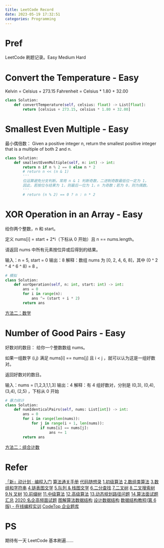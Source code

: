 ```yaml
---
title: LeetCode Record
date: 2023-05-19 17:32:51
categories: Programming
---
```

# Pref

LeetCode 刷题记录。Easy Medium Hard

# Convert the Temperature - Easy

Kelvin = Celsius + 273.15
Fahrenheit = Celsius * 1.80 + 32.00

```python
class Solution:
    def convertTemperature(self, celsius: float) -> List[float]:
        return [celsius + 273.15, celsius * 1.80 + 32.00]
```

# Smallest Even Multiple - Easy

最小偶倍数：
Given a positive integer n, return the smallest positive integer that is a multiple of both 2 and n.

```python
class Solution:
    def smallestEvenMultiple(self, n: int) -> int:
        return n if n % 2 == 0 else n * 2
        # return n << (n & 1)
        '''
        位运算避免分支判断。常用 n & 1 判断奇数，二进制奇数最低位一定为 1，
        因此，若按位与结果为 1，则最后一位为 1，n 为奇数；若为 0，则为偶数。
        '''
        # return (n % 2) == 0 ? n : n * 2
```

# XOR Operation in an Array - Easy

给你两个整数，n 和 start。

定义 nums[i] = start + 2*i（下标从 0 开始）且 n == nums.length。

请返回 nums 中所有元素按位异或后得到的结果。

输入：n = 5, start = 0
输出：8
解释：数组 nums 为 [0, 2, 4, 6, 8]，其中 (0 ^ 2 ^ 4 ^ 6 ^ 8) = 8 。

```python
# 模拟
class Solution:
    def xorOperation(self, n: int, start: int) -> int:
        ans = 0
        for i in range(n):
            ans ^= (start + i * 2)
        return ans
```

[方法二：数学](https://leetcode.cn/problems/xor-operation-in-an-array/solution/shu-zu-yi-huo-cao-zuo-by-leetcode-solution)

# Number of Good Pairs - Easy

好数对的数目：
给你一个整数数组 nums。

如果一组数字 (i,j) 满足 nums[i] == nums[j] 且 i < j ，就可以认为这是一组好数对。

返回好数对的数目。

输入：nums = [1,2,3,1,1,3]
输出：4
解释：有 4 组好数对，分别是 (0,3), (0,4), (3,4), (2,5) ，下标从 0 开始

```python
# 暴力统计
class Solution:
    def numIdenticalPairs(self, nums: List[int]) -> int:
        ans = 0
        for i in range(len(nums)):
            for j in range(i + 1, len(nums)):
                if nums[i] == nums[j]:
                    ans += 1
        return ans
```

[方法二：组合计数](https://leetcode.cn/problems/number-of-good-pairs/solution/hao-shu-dui-de-shu-mu-by-leetcode-solution)

#





# Refer

[「新」动计划 · 编程入门](https://leetcode.cn/studyplan/primers-list)
[算法通关手册](https://algo.itcharge.cn)
[代码随想录](https://www.programmercarl.com)
[1.初级算法](https://leetcode.cn/leetbook/detail/top-interview-questions-easy/)
[2.数组类算法](https://leetcode.cn/leetbook/detail/all-about-array/)
[3.数组和字符串](https://leetcode.cn/leetbook/detail/array-and-string/)
[4.链表图文学](https://leetcode.cn/leetbook/detail/linked-list/)
[5.队列 & 栈图文学](https://leetcode.cn/leetbook/detail/queue-stack/)
[6.二分查找](https://leetcode.cn/leetbook/detail/binary-search/)
[7.二叉树](https://leetcode.cn/leetbook/detail/data-structure-binary-tree/)
[8.二叉搜索树](https://leetcode.cn/leetbook/detail/introduction-to-data-structure-binary-search-tree/)
[9.N 叉树](https://leetcode.cn/leetbook/detail/n-ary-tree/)
[10.前缀树](https://leetcode.cn/leetbook/detail/trie/)
[11.中级算法](https://leetcode.cn/leetbook/detail/top-interview-questions-medium/)
[12.高级算法](https://leetcode.cn/leetbook/detail/top-interview-questions-hard/)
[13.动态规划路径问题](https://leetcode.cn/leetbook/detail/path-problems-in-dynamic-programming/)
[14.算法面试题汇总](https://leetcode.cn/leetbook/detail/top-interview-questions/)
[2020 名企高频面试题](https://leetcode.cn/leetbook/detail/2020-top-interview-questions/)
[图解算法数据结构](https://leetcode.cn/leetbook/detail/illustration-of-algorithm/)
[设计数据结构](https://leetcode.cn/leetbook/detail/designing-data-structures/)
[数据结构教程(第 6 版) - 在线编程实训](https://leetcode.cn/leetbook/detail/shu-ju-jie-gou-jiao-cheng-di-6-ban-zai-xian-bian-c/)
[CodeTop 企业题库](https://codetop.cc)

# PS

期待有一天 LeetCode 基本刷遍……